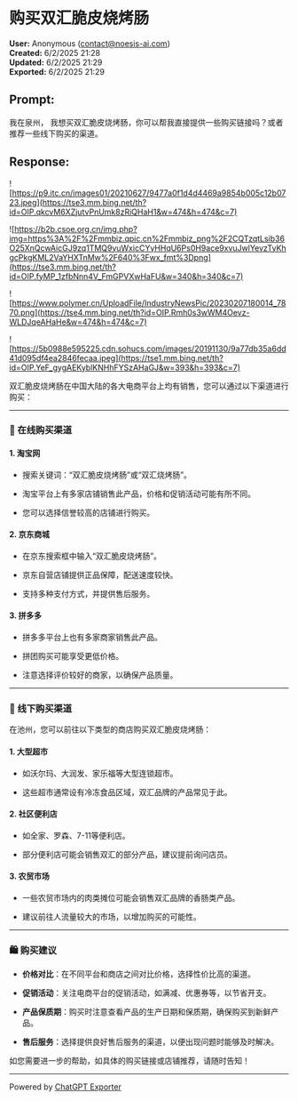 # 购买双汇脆皮烧烤肠

**User:** Anonymous (contact@noesis-ai.com)  
**Created:** 6/2/2025 21:28  
**Updated:** 6/2/2025 21:29  
**Exported:** 6/2/2025 21:29  

## Prompt:
我在泉州， 我想买双汇脆皮烧烤肠，你可以帮我直接提供一些购买链接吗？或者推荐一些线下购买的渠道。

## Response:
![https://p9.itc.cn/images01/20210627/9477a0f1d4d4469a9854b005c12b0723.jpeg](https://tse3.mm.bing.net/th?id=OIP.qkcvM6XZjutvPnUmk8zRiQHaH1&w=474&h=474&c=7)

![https://b2b.csoe.org.cn/img.php?img=https%3A%2F%2Fmmbiz.qpic.cn%2Fmmbiz_png%2F2CQTzqtLsib36O25XnQcwAicGJ9zq1TMQ9yuWxicCYyHHqU6Ps0H9ace9xvuJwlYevzTyKhgcPkgKML2VaYHXTnMw%2F640%3Fwx_fmt%3Dpng](https://tse3.mm.bing.net/th?id=OIP.fyMP_1zfbNnn4V_FmGPVXwHaFU&w=340&h=340&c=7)

![https://www.polymer.cn/UploadFile/IndustryNewsPic/20230207180014_7870.png](https://tse4.mm.bing.net/th?id=OIP.Rmh0s3wWM4Oevz-WLDJqeAHaHe&w=474&h=474&c=7)

![https://5b0988e595225.cdn.sohucs.com/images/20191130/9a77db35a6dd41d095df4ea2846fecaa.jpeg](https://tse1.mm.bing.net/th?id=OIP.YeF_gygAEKyblKNHhFYSzAHaGJ&w=393&h=393&c=7)

双汇脆皮烧烤肠在中国大陆的各大电商平台上均有销售，您可以通过以下渠道进行购买：

* * *

### 🛒 在线购买渠道

#### 1\. **淘宝网**

*   搜索关键词：“双汇脆皮烧烤肠”或“双汇烧烤肠”。
    
*   淘宝平台上有多家店铺销售此产品，价格和促销活动可能有所不同。
    
*   您可以选择信誉较高的店铺进行购买。
    

#### 2\. **京东商城**

*   在京东搜索框中输入“双汇脆皮烧烤肠”。
    
*   京东自营店铺提供正品保障，配送速度较快。
    
*   支持多种支付方式，并提供售后服务。
    

#### 3\. **拼多多**

*   拼多多平台上也有多家商家销售此产品。
    
*   拼团购买可能享受更低价格。
    
*   注意选择评价较好的商家，以确保产品质量。
    

* * *

### 🏬 线下购买渠道

在池州，您可以前往以下类型的商店购买双汇脆皮烧烤肠：

#### 1\. **大型超市**

*   如沃尔玛、大润发、家乐福等大型连锁超市。
    
*   这些超市通常设有冷冻食品区域，双汇品牌的产品常见于此。
    

#### 2\. **社区便利店**

*   如全家、罗森、7-11等便利店。
    
*   部分便利店可能会销售双汇的部分产品，建议提前询问店员。
    

#### 3\. **农贸市场**

*   一些农贸市场内的肉类摊位可能会销售双汇品牌的香肠类产品。
    
*   建议前往人流量较大的市场，以增加购买的可能性。
    

* * *

### 🛍️ 购买建议

*   **价格对比**：在不同平台和商店之间对比价格，选择性价比高的渠道。
    
*   **促销活动**：关注电商平台的促销活动，如满减、优惠券等，以节省开支。
    
*   **产品保质期**：购买时注意查看产品的生产日期和保质期，确保购买到新鲜产品。
    
*   **售后服务**：选择提供良好售后服务的渠道，以便出现问题时能够及时解决。
    

如您需要进一步的帮助，如具体的购买链接或店铺推荐，请随时告知！



---
Powered by [ChatGPT Exporter](https://www.chatgptexporter.com)